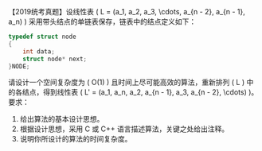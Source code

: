 【2019统考真题】设线性表 \( L = (a_1, a_2, a_3, \cdots, a_{n - 2}, a_{n - 1}, a_n) \) 采用带头结点的单链表保存，链表中的结点定义如下：

```c
typedef struct node
{  
    int data;
    struct node* next;
}NODE;
```

请设计一个空间复杂度为 \( O(1) \) 且时间上尽可能高效的算法，重新排列 \( L \) 中的各结点，得到线性表 \( L' = (a_1, a_n, a_2, a_{n - 1}, a_3, a_{n - 2}, \cdots) \)。要求：
1. 给出算法的基本设计思想。
2. 根据设计思想，采用 C 或 C++ 语言描述算法，关键之处给出注释。 
3. 说明你所设计的算法的时间复杂度。 
